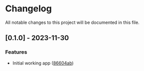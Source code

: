 # Changelog

All notable changes to this project will be documented in this file.

## [0.1.0] - 2023-11-30

### Features

- Initial working app ([86604ab](https://github.com/azzamsa/toor/commit/86604abcf66b948412662419d4e0c114ed83b252))
